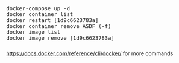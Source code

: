 <pre style="margin-bottom: 0; border-bottom:none; padding-bottom:0.8em;">docker-compose up -d
docker container list
docker restart [1d9c6623783a]
docker container remove ASDF (-f)
docker image list
docker image remove [1d9c6623783a]</pre>

https://docs.docker.com/reference/cli/docker/ for more commands
